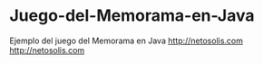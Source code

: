 # Juego-del-Memorama-en-Java
Ejemplo del juego del Memorama en Java http://netosolis.com<br>
http://netosolis.com
